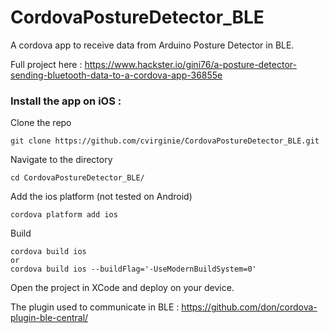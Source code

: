 # CordovaPostureDetector_BLE
A cordova app to receive data from Arduino Posture Detector in BLE.

Full project here :
https://www.hackster.io/gini76/a-posture-detector-sending-bluetooth-data-to-a-cordova-app-36855e



### Install the app on iOS :

Clone the repo

`git clone https://github.com/cvirginie/CordovaPostureDetector_BLE.git`


Navigate to the directory

`cd CordovaPostureDetector_BLE/`


Add the ios platform (not tested on Android)

`cordova platform add ios`


Build 

```
cordova build ios
or
cordova build ios --buildFlag='-UseModernBuildSystem=0'
```

Open the project in XCode and deploy on your device.

The plugin used to communicate in BLE : https://github.com/don/cordova-plugin-ble-central/
